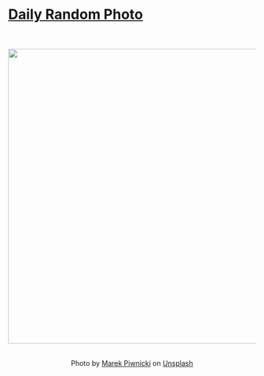 # [Daily Random Photo](https://www.dailyrandomphoto.com/)

<div align="center">
  <br>
  <br>
  <a href="https://www.dailyrandomphoto.com/p/2024/2024-06-07/"><img src="https://images.unsplash.com/photo-1715356758153-6d58ae44e8fe?crop=entropy&cs=tinysrgb&fit=max&fm=jpg&ixid=M3w3NzUwOHwwfDF8cmFuZG9tfHx8fHx8fHx8MTcxNzcyMDQxNXw&ixlib=rb-4.0.3&q=80&w=1080" width="600px"></a>
  <br>
  <br>
  <p class="has-text-grey">Photo by <a href="https://unsplash.com/@marekpiwnicki?utm_source=Daily%20Random%20Photo&amp;utm_medium=referral" target="_blank" rel="noopener noreferrer">Marek Piwnicki</a> on <a href="https://unsplash.com/photos/a-mountain-range-with-a-lake-in-the-foreground-wgsu3WzFZ5c?utm_source=Daily%20Random%20Photo&amp;utm_medium=referral" target="_blank" rel="noopener noreferrer">Unsplash</a></p>
</div>
